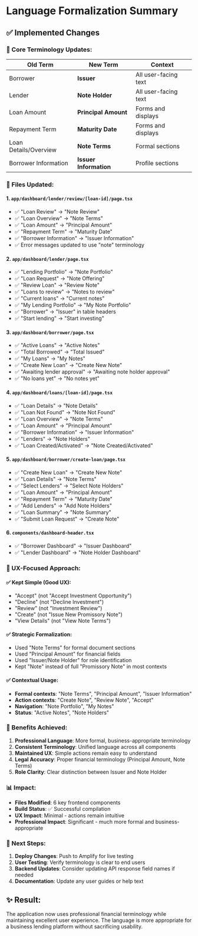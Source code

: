 # Language Formalization Summary

## ✅ **Implemented Changes**

### **🎯 Core Terminology Updates:**

| **Old Term** | **New Term** | **Context** |
|-------------|-------------|-------------|
| Borrower | **Issuer** | All user-facing text |
| Lender | **Note Holder** | All user-facing text |
| Loan Amount | **Principal Amount** | Forms and displays |
| Repayment Term | **Maturity Date** | Forms and displays |
| Loan Details/Overview | **Note Terms** | Formal sections |
| Borrower Information | **Issuer Information** | Profile sections |

### **📱 Files Updated:**

#### **1. `app/dashboard/lender/review/[loan-id]/page.tsx`**
- ✅ "Loan Review" → "Note Review"
- ✅ "Loan Overview" → "Note Terms"
- ✅ "Loan Amount" → "Principal Amount"
- ✅ "Repayment Term" → "Maturity Date"
- ✅ "Borrower Information" → "Issuer Information"
- ✅ Error messages updated to use "note" terminology

#### **2. `app/dashboard/lender/page.tsx`**
- ✅ "Lending Portfolio" → "Note Portfolio"
- ✅ "Loan Request" → "Note Offering"
- ✅ "Review Loan" → "Review Note"
- ✅ "Loans to review" → "Notes to review"
- ✅ "Current loans" → "Current notes"
- ✅ "My Lending Portfolio" → "My Note Portfolio"
- ✅ "Borrower" → "Issuer" in table headers
- ✅ "Start lending" → "Start investing"

#### **3. `app/dashboard/borrower/page.tsx`**
- ✅ "Active Loans" → "Active Notes"
- ✅ "Total Borrowed" → "Total Issued"
- ✅ "My Loans" → "My Notes"
- ✅ "Create New Loan" → "Create New Note"
- ✅ "Awaiting lender approval" → "Awaiting note holder approval"
- ✅ "No loans yet" → "No notes yet"

#### **4. `app/dashboard/loans/[loan-id]/page.tsx`**
- ✅ "Loan Details" → "Note Details"
- ✅ "Loan Not Found" → "Note Not Found"
- ✅ "Loan Overview" → "Note Terms"
- ✅ "Loan Amount" → "Principal Amount"
- ✅ "Borrower Information" → "Issuer Information"
- ✅ "Lenders" → "Note Holders"
- ✅ "Loan Created/Activated" → "Note Created/Activated"

#### **5. `app/dashboard/borrower/create-loan/page.tsx`**
- ✅ "Create New Loan" → "Create New Note"
- ✅ "Loan Details" → "Note Terms"
- ✅ "Select Lenders" → "Select Note Holders"
- ✅ "Loan Amount" → "Principal Amount"
- ✅ "Repayment Term" → "Maturity Date"
- ✅ "Add Lenders" → "Add Note Holders"
- ✅ "Loan Summary" → "Note Summary"
- ✅ "Submit Loan Request" → "Create Note"

#### **6. `components/dashboard-header.tsx`**
- ✅ "Borrower Dashboard" → "Issuer Dashboard"
- ✅ "Lender Dashboard" → "Note Holder Dashboard"

### **🎨 UX-Focused Approach:**

#### **✅ Kept Simple (Good UX):**
- "Accept" (not "Accept Investment Opportunity")
- "Decline" (not "Decline Investment")
- "Review" (not "Investment Review")
- "Create" (not "Issue New Promissory Note")
- "View Details" (not "View Note Terms")

#### **✅ Strategic Formalization:**
- Used "Note Terms" for formal document sections
- Used "Principal Amount" for financial fields
- Used "Issuer/Note Holder" for role identification
- Kept "Note" instead of full "Promissory Note" in most contexts

#### **✅ Contextual Usage:**
- **Formal contexts**: "Note Terms", "Principal Amount", "Issuer Information"
- **Action contexts**: "Create Note", "Review Note", "Accept"
- **Navigation**: "Note Portfolio", "My Notes"
- **Status**: "Active Notes", "Note Holders"

### **🚀 Benefits Achieved:**

1. **Professional Language**: More formal, business-appropriate terminology
2. **Consistent Terminology**: Unified language across all components
3. **Maintained UX**: Simple actions remain easy to understand
4. **Legal Accuracy**: Proper financial terminology (Principal Amount, Note Terms)
5. **Role Clarity**: Clear distinction between Issuer and Note Holder

### **📊 Impact:**

- **Files Modified**: 6 key frontend components
- **Build Status**: ✅ Successful compilation
- **UX Impact**: Minimal - actions remain intuitive
- **Professional Impact**: Significant - much more formal and business-appropriate

### **🔄 Next Steps:**

1. **Deploy Changes**: Push to Amplify for live testing
2. **User Testing**: Verify terminology is clear to end users
3. **Backend Updates**: Consider updating API response field names if needed
4. **Documentation**: Update any user guides or help text

## **✨ Result:**

The application now uses professional financial terminology while maintaining excellent user experience. The language is more appropriate for a business lending platform without sacrificing usability.